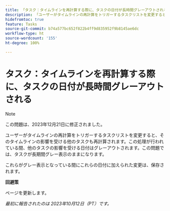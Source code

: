 ```yaml
---
title: 「タスク：タイムラインを再計算する際に、タスクの日付が長時間グレーアウトされる」
description: 「ユーザーがタイムラインの再計算をトリガーするタスクリストを変更すると、そのタイムラインの影響を受ける他のタスクも再計算されます。この処理が行われている間、他のタスクの影響を受ける日付はグレーアウトされます。この問題では、タスクが長期間グレー表示のままになります。」
hidefromtoc: true
feature: Tasks
source-git-commit: b74a577bc652f822b4ff9d835952f9b8145ae6dc
workflow-type: ht
source-wordcount: '155'
ht-degree: 100%

---
```



# タスク：タイムラインを再計算する際に、タスクの日付が長時間グレーアウトされる

>[!NOTE]
>
>この問題は、2023年12月21日に修正されました。

ユーザーがタイムラインの再計算をトリガーするタスクリストを変更すると、そのタイムラインの影響を受ける他のタスクも再計算されます。この処理が行われている間、他のタスクの影響を受ける日付はグレーアウトされます。この問題では、タスクが長期間グレー表示のままになります。

これらがグレー表示となっている間にこれらの日付に加えられた変更は、保存されます。

**回避策**

ページを更新します。

_最初に報告されたのは 2023年10月12日（PT）です。_
